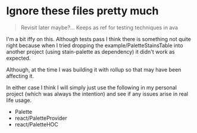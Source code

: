 # Ignore these files pretty much

> Revisit later maybe?...
> Keeps as ref for testing techniques in ava

I'm a bit iffy on this. Although tests pass I think there is
something not quite right because when I tried dropping the
example/PaletteStainsTable into another project (using stain-palette
as dependency) it didn't work as expected.

Although, at the time I was building it with rollup so that may have
been affecting it.

In either case I think I will simply just use the following in my
personal project (which was always the intention)
and see if any issues arise in real life usage.

* Palette
* react/PaletteProvider
* react/PaletteHOC
